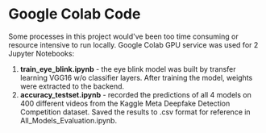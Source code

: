 # Google Colab Code

Some processes in this project would've been too time consuming or resource intensive to run locally. Google Colab GPU service was used for 2 Jupyter Notebooks:  

1. **train_eye_blink.ipynb** - the eye blink model was built by transfer learning VGG16 w/o classifier layers. After training the model, weights were extracted to the backend.  
2. **accuracy_testset.ipynb** - recorded the predictions of all 4 models on 400 different videos from the Kaggle Meta Deepfake Detection Competition dataset. Saved the results to .csv format for reference in All_Models_Evaluation.ipynb.